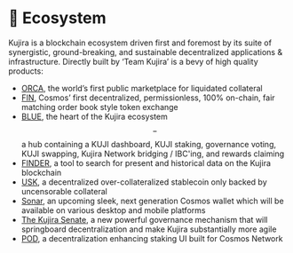 # 📱 Ecosystem

Kujira is a blockchain ecosystem driven first and foremost by its suite of synergistic, ground-breaking, and sustainable decentralized applications & infrastructure. Directly built by ‘Team Kujira’ is a bevy of high quality products:

* [ORCA](https://orca.kujira.app/), the world’s first public marketplace for liquidated collateral
* [FIN](https://fin.kujira.app/), Cosmos’ first decentralized, permissionless, 100% on-chain, fair matching order book style                                     token exchange&#x20;
* [BLUE](https://blue.kujira.app/), the heart of the Kujira ecosystem$$-$$a hub containing a KUJI dashboard, KUJI staking, governance voting, KUJI swapping, Kujira Network bridging / IBC'ing, and rewards claiming
* [FINDER](https://finder.kujira.app/), a tool to search for present and historical data on the Kujira blockchain
* [USK](https://blue.kujira.app/mint), a decentralized over-collateralized stablecoin only backed by uncensorable collateral
* [Sonar](../../dapps-and-infrastructure/kujira-wallet.md), an upcoming sleek, next generation Cosmos wallet which will be available on various desktop and mobile platforms
* [The Kujira Senate](../../dapps-and-infrastructure/senate.md), a new powerful governance mechanism that will springboard decentralization and make Kujira substantially more agile
* [POD](../../dapps-and-infrastructure/pod/), a decentralization enhancing staking UI built for Cosmos Network
